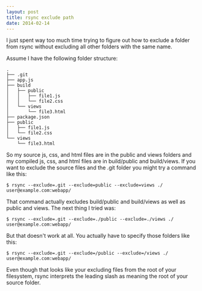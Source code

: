 ```yaml
---
layout: post
title: rsync exclude path
date: 2014-02-14
---
```


I just spent way too much time trying to figure out how to exclude a folder from rsync without excluding all other folders with the same name.

Assume I have the following folder structure:

	.
	├── .git
	├── app.js
	├── build
	│   ├── public
	│   │   ├── file1.js
	│   │   └── file2.css
	│   └── views
	│       └── file3.html
	├── package.json
	├── public
	│   ├── file1.js
	│   └── file2.css
	└── views
	    └── file3.html

So my source js, css, and html files are in the public and views folders and my compiled js, css, and html files are in build/public and build/views.  If you want to exclude the source files and the .git folder you might try a command like this:

	$ rsync --exclude=.git --exclude=public --exclude=views ./ user@example.com:webapp/

That command actually excludes build/public and build/views as well as public and views.  The next thing I tried was:

	$ rsync --exclude=.git --exclude=./public --exclude=./views ./ user@example.com:webapp/

But that doesn't work at all.  You actually have to specify those folders like this:

	$ rsync --exclude=.git --exclude=/public --exclude=/views ./ user@example.com:webapp/

Even though that looks like your excluding files from the root of your filesystem, rsync interprets the leading slash as meaning the root of your source folder.
